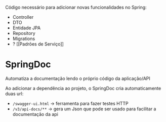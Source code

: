 Código necessário para adicionar novas funcionalidades no Spring:
- Controller
- DTO
- Entidade JPA
- Repository
- Migrations
- ? [[Padrões de Serviço]]

# SpringDoc

Automatiza a documentação lendo o próprio código da aplicação/API

Ao adicionar a dependência ao projeto, o SpringDoc cria automaticamente duas url:

- `/swagger-ui.html` -> ferramenta para fazer testes HTTP
- `/v3/api-docs/**` -> gera um Json que pode ser usado para facilitar a documentação da api


